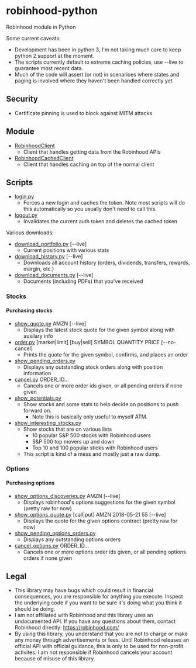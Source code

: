 # robinhood-python
Robinhood module in Python

Some current caveats:
* Development has been in python 3, I'm not taking much care to keep python 2 support at the moment.
* The scripts currently default to extreme caching policies, use --live to guarantee most recent data.
* Much of the code will assert (or not) in scenarioes where states and paging is involved where they haven't been handled correctly yet

## Security

* Certificate pinning is used to block against MITM attacks

## Module

* [RobinhoodClient](robinhood/RobinhoodClient.py)
  * Client that handles getting data from the Robinhood APIs
* [RobinhoodCachedClient](robinhood/RobinhoodClient.py)
  * Client that handles caching on top of the normal client

## Scripts

* [login.py](login.py)
  * Forces a new login and caches the token. Note most scripts will do this
    automatically so you usually don't need to call this.
* [logout.py](logout.py)
  * Invalidates the current auth token and deletes the cached token

Various downloads:
* [download_portfolio.py](download_portfolio.py) [--live]
  * Current positions with various stats
* [download_history.py](download_history.py) [--live]
  * Downloads all account history (orders, dividends, transfers, rewards, margin, etc.)
* [download_documents.py](download_documents.py) [--live]
  * Documents (including PDFs) that you've received

### Stocks

#### Purchasing stocks

* [show_quote.py](show_quote.py) AMZN [--live]
  * Displays the latest stock quote for the given symbol along with auxilary info
* [order.py](order.py) [market|limit] [buy|sell] SYMBOL QUANTITY PRICE [--no-cancel]
  * Prints the quote for the given symbol, confirms, and places an order
* [show_pending_orders.py](show_pending_orders.py)
  * Displays any outstanding stock orders along with position information
* [cancel.py](cancel.py) ORDER_ID...
  * Cancels one or more order ids given, or all pending orders if none given
* [show_potentials.py](show_potentials.py)
  * Show stocks and some stats to help decide on positions to push forward on.
    * Note this is basically only useful to myself ATM.
* [show_interesting_stocks.py](show_interesting_stocks.py)
  * Show stocks that are on various lists
    * 10 popular S&P 500 stocks with Robinhood users
    * S&P 500 top movers up and down
    * Top 10 and 100 popular sticks with Robinhood users
  * This script is kind of a mess and mostly just a raw dump.

### Options

#### Purchasing options

* [show_options_discoveries.py](show_options_quote.py) AMZN [--live]
  * Displays robinhood's options suggestions for the given symbol (pretty raw for now)
* [show_options_quote.py](show_options_quote.py) [call|put] AMZN 2018-05-21 55 [--live]
  * Displays the quote for the given options contract (pretty raw for now)
* [show_pending_options_orders.py](show_pending_options_orders.py)
  * Displays any outstanding options orders
* [cancel_options.py](cancel_options.py) ORDER_ID...
  * Cancels one or more options order ids given, or all pending options orders if none given

## Legal

* This library may have bugs which could result in financial consequences, you are responsible for anything you execute. Inspect the underlying code if you want to be sure it's doing what you think it should be doing.
* I am not affiliated with Robinhood and this library uses an undocumented API. If you have any questions about them, contact Robinhood directly: https://robinhood.com/
* By using this library, you understand that you are not to charge or make any money through advertisements or fees. Until Robinhood releases an official API with official guidance, this is only to be used for non-profit activites.  I am not responsible if Robinhood cancels your account because of misuse of this library.
